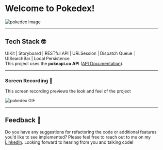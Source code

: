 # Welcome to Pokedex!

![pokedex Image](https://github.com/jesseleeruiz/ios-sprint-challenge-pokedex/blob/master/pokedexImg.png)

___
## Tech Stack 🤓
UIKit | Storyboard | RESTful API | URLSession | Dispatch Queue | UISearchBar | Local Persistence  
This project uses the **pokeapi.co API** ([API Documentation](https://pokeapi.co/docs/v2.html)).

___
### Screen Recording 📱
This screen recording previews the look and feel of the project

![pokedex GIF](https://github.com/jesseleeruiz/ios-sprint-challenge-pokedex/blob/master/pokedexRec.gif)

___
## Feedback 🤝
Do you have any suggestions for refactoring the code or additional features you'd like to see implemented? Please feel free to reach out to me on my [LinkedIn](https://www.linkedin.com/in/jesse-lee-ruiz/). Looking forward to hearing from you and talking code!
